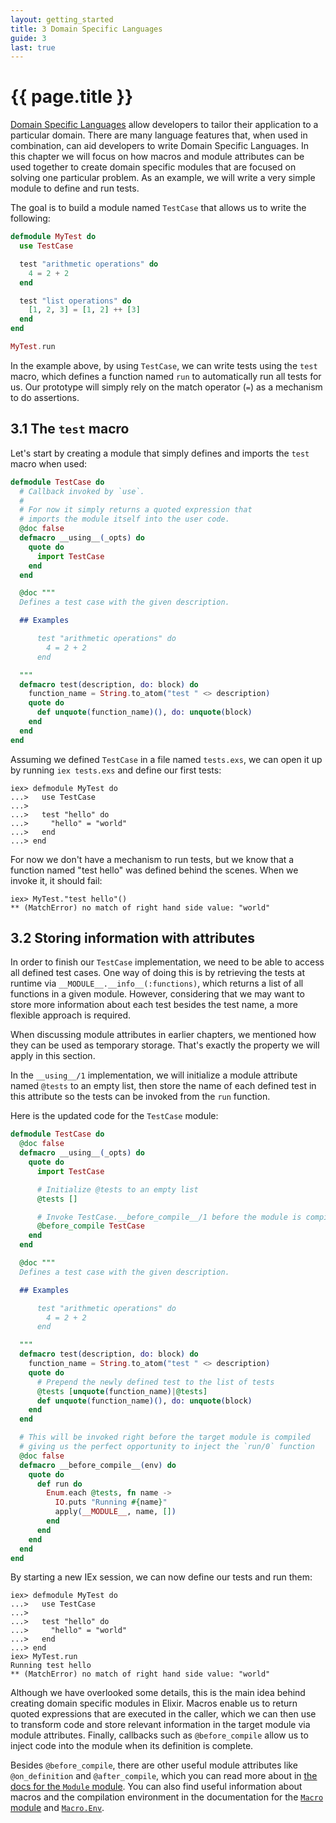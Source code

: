 ```yaml
---
layout: getting_started
title: 3 Domain Specific Languages
guide: 3
last: true
---
```


# {{ page.title }}

  <div class="toc"></div>

[Domain Specific Languages](https://en.wikipedia.org/wiki/Domain-specific_language) allow developers to tailor their application to a particular domain. There are many language features that, when used in combination, can aid developers to write Domain Specific Languages. In this chapter we will focus on how macros and module attributes can be used together to create domain specific modules that are focused on solving one particular problem. As an example, we will write a very simple module to define and run tests.

The goal is to build a module named `TestCase` that allows us to write the following:

```elixir
defmodule MyTest do
  use TestCase

  test "arithmetic operations" do
    4 = 2 + 2
  end

  test "list operations" do
    [1, 2, 3] = [1, 2] ++ [3]
  end
end

MyTest.run
```

In the example above, by using `TestCase`, we can write tests using the `test` macro, which defines a function named `run` to automatically run all tests for us. Our prototype will simply rely on the match operator (`=`) as a mechanism to do assertions.

## 3.1 The `test` macro

Let's start by creating a module that simply defines and imports the `test` macro when used:

```elixir
defmodule TestCase do
  # Callback invoked by `use`.
  #
  # For now it simply returns a quoted expression that
  # imports the module itself into the user code.
  @doc false
  defmacro __using__(_opts) do
    quote do
      import TestCase
    end
  end

  @doc """
  Defines a test case with the given description.

  ## Examples

      test "arithmetic operations" do
        4 = 2 + 2
      end

  """
  defmacro test(description, do: block) do
    function_name = String.to_atom("test " <> description)
    quote do
      def unquote(function_name)(), do: unquote(block)
    end
  end
end
```

Assuming we defined `TestCase` in a file named `tests.exs`, we can open it up by running `iex tests.exs` and define our first tests:

```iex
iex> defmodule MyTest do
...>   use TestCase
...>
...>   test "hello" do
...>     "hello" = "world"
...>   end
...> end
```

For now we don't have a mechanism to run tests, but we know that a function named "test hello" was defined behind the scenes. When we invoke it, it should fail:

```iex
iex> MyTest."test hello"()
** (MatchError) no match of right hand side value: "world"
```

## 3.2 Storing information with attributes

In order to finish our `TestCase` implementation, we need to be able to access all defined test cases. One way of doing this is by retrieving the tests at runtime via `__MODULE__.__info__(:functions)`, which returns a list of all functions in a given module. However, considering that we may want to store more information about each test besides the test name, a more flexible approach is required.

When discussing module attributes in earlier chapters, we mentioned how they can be used as temporary storage. That's exactly the property we will apply in this section.

In the `__using__/1` implementation, we will initialize a module attribute named `@tests` to an empty list, then store the name of each defined test in this attribute so the tests can be invoked from the `run` function.

Here is the updated code for the `TestCase` module:

```elixir
defmodule TestCase do
  @doc false
  defmacro __using__(_opts) do
    quote do
      import TestCase

      # Initialize @tests to an empty list
      @tests []

      # Invoke TestCase.__before_compile__/1 before the module is compiled
      @before_compile TestCase
    end
  end

  @doc """
  Defines a test case with the given description.

  ## Examples

      test "arithmetic operations" do
        4 = 2 + 2
      end

  """
  defmacro test(description, do: block) do
    function_name = String.to_atom("test " <> description)
    quote do
      # Prepend the newly defined test to the list of tests
      @tests [unquote(function_name)|@tests]
      def unquote(function_name)(), do: unquote(block)
    end
  end

  # This will be invoked right before the target module is compiled
  # giving us the perfect opportunity to inject the `run/0` function
  @doc false
  defmacro __before_compile__(env) do
    quote do
      def run do
        Enum.each @tests, fn name ->
          IO.puts "Running #{name}"
          apply(__MODULE__, name, [])
        end
      end
    end
  end
end
```

By starting a new IEx session, we can now define our tests and run them:

```iex
iex> defmodule MyTest do
...>   use TestCase
...>
...>   test "hello" do
...>     "hello" = "world"
...>   end
...> end
iex> MyTest.run
Running test hello
** (MatchError) no match of right hand side value: "world"
```

Although we have overlooked some details, this is the main idea behind creating domain specific modules in Elixir. Macros enable us to return quoted expressions that are executed in the caller, which we can then use to transform code and store relevant information in the target module via module attributes. Finally, callbacks such as `@before_compile` allow us to inject code into the module when its definition is complete.

Besides `@before_compile`, there are other useful module attributes like `@on_definition` and `@after_compile`, which you can read more about in [the docs for the `Module` module](/docs/stable/elixir/Module.html). You can also find useful information about macros and the compilation environment in the documentation for the [`Macro` module](/docs/stable/elixir/Macro.html) and [`Macro.Env`](/docs/stable/elixir/Macro.Env.html).
